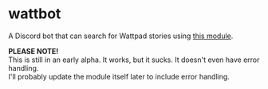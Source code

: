 # wattbot
A Discord bot that can search for Wattpad stories using [this module](https://github.com/SmartieYT/wattpad-api).  
  
**PLEASE NOTE!**  
This is still in an early alpha. It works, but it sucks. It doesn't even have error handling.  
I'll probably update the module itself later to include error handling.